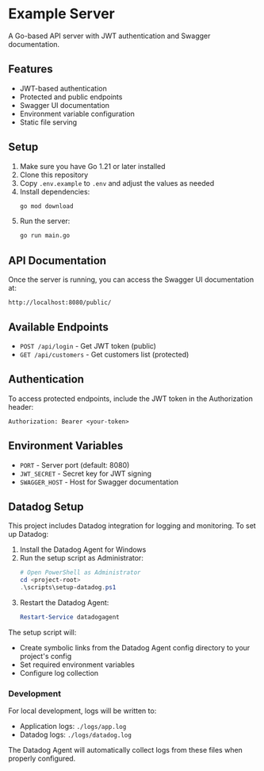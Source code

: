 # Example Server

A Go-based API server with JWT authentication and Swagger documentation.

## Features

- JWT-based authentication
- Protected and public endpoints
- Swagger UI documentation
- Environment variable configuration
- Static file serving

## Setup

1. Make sure you have Go 1.21 or later installed
2. Clone this repository
3. Copy `.env.example` to `.env` and adjust the values as needed
4. Install dependencies:
   ```bash
   go mod download
   ```
5. Run the server:
   ```bash
   go run main.go
   ```

## API Documentation

Once the server is running, you can access the Swagger UI documentation at:
```
http://localhost:8080/public/
```

## Available Endpoints

- `POST /api/login` - Get JWT token (public)
- `GET /api/customers` - Get customers list (protected)

## Authentication

To access protected endpoints, include the JWT token in the Authorization header:
```
Authorization: Bearer <your-token>
```

## Environment Variables

- `PORT` - Server port (default: 8080)
- `JWT_SECRET` - Secret key for JWT signing
- `SWAGGER_HOST` - Host for Swagger documentation

## Datadog Setup

This project includes Datadog integration for logging and monitoring. To set up Datadog:

1. Install the Datadog Agent for Windows
2. Run the setup script as Administrator:
   ```powershell
   # Open PowerShell as Administrator
   cd <project-root>
   .\scripts\setup-datadog.ps1
   ```
3. Restart the Datadog Agent:
   ```powershell
   Restart-Service datadogagent
   ```

The setup script will:
- Create symbolic links from the Datadog Agent config directory to your project's config
- Set required environment variables
- Configure log collection

### Development

For local development, logs will be written to:
- Application logs: `./logs/app.log`
- Datadog logs: `./logs/datadog.log`

The Datadog Agent will automatically collect logs from these files when properly configured. 